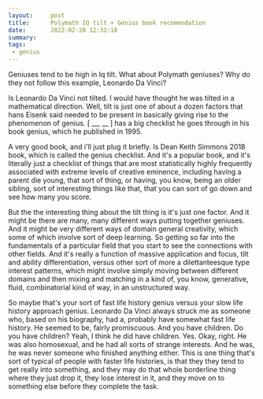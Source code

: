 ```yaml
---
layout:     post
title:      Polymath IQ tilt + Genius book recomendation
date:       2022-02-20 12:32:18
summary:    
tags:
 - genius
---
```


Geniuses tend to be high in Iq tilt. What about Polymath geniuses? Why do they not follow this example, Leonardo Da Vinci? 

Is Leonardo Da Vinci not tilted. I would have thought he was tilted in a mathematical direction. Well, tilt is just one of about a dozen factors that hans Eisenk said needed to be present in basically giving rise to the phenomenon of genius. [ __, __ ] has a big checklist he goes through in his book genius, which he published in 1995.

A very good book, and i'll just plug it briefly. Is Dean Keith Simmons 2018 book, which is called the genius checklist. And it's a popular book, and it's literally just a checklist of things that are most statistically highly frequently associated with extreme levels of creative eminence, including having a parent die young, that sort of thing, or having, you know, being an older sibling, sort of interesting things like that, that you can sort of go down and see how many you score.

But the the interesting thing about the tilt thing is it's just one factor. And it might be there are many, many different ways putting together geniuses. And it might be very different ways of domain general creativity, which some of which involve sort of deep learning. So getting so far into the fundamentals of a particular field that you start to see the connections with other fields. And it's really a function of massive application and focus, tilt and ability differentiation, versus other sort of more a dilettanteesque type interest patterns, which might involve simply moving between different domains and then mixing and matching in a kind of, you know, generative, fluid, combinatorial kind of way, in an unstructured way.

So maybe that's your sort of fast life history genius versus your slow life history approach genius. Leonardo Da Vinci always struck me as someone who, based on his biography, had a, probably have somewhat fast life history. He seemed to be, fairly promiscuous. And you have children. Do you have children? Yeah, I think he did have children. Yes. Okay, right. He was also homosexual, and he had all sorts of strange interests. And he was, he was never someone who finished anything either. This is one thing that's sort of typical of people with faster life histories, is that they they tend to get really into something, and they may do that whole borderline thing where they just drop it, they lose interest in it, and they move on to something else before they complete the task.